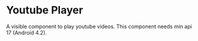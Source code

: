 # Youtube Player

A visible component to play youtube videos. This component needs min api 17 (Android 4.2).
